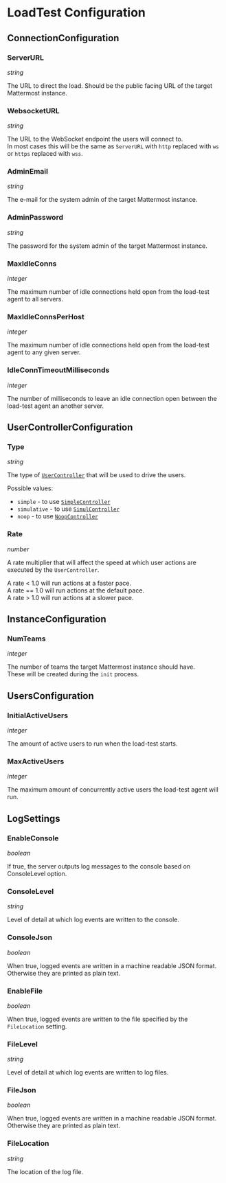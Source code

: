 # LoadTest Configuration

## ConnectionConfiguration

### ServerURL

*string*

The URL to direct the load. Should be the public facing URL of the target Mattermost instance.

### WebsocketURL

*string*

The URL to the WebSocket endpoint the users will connect to.  
In most cases this will be the same as `ServerURL` with `http` replaced with `ws` or `https` replaced with `wss`.

### AdminEmail

*string*

The e-mail for the system admin of the target Mattermost instance.

### AdminPassword

*string*

The password for the system admin of the target Mattermost instance.

### MaxIdleConns

*integer*

The maximum number of idle connections held open from the load-test agent to all servers.

### MaxIdleConnsPerHost

*integer*

The maximum number of idle connections held open from the load-test agent to any given server.

### IdleConnTimeoutMilliseconds

*integer*

The number of milliseconds to leave an idle connection open between the load-test agent an another server.

## UserControllerConfiguration

### Type

*string*

The type of [`UserController`](controllers.md) that will be used to drive the users.

Possible values:
- `simple` - to use [`SimpleController`](controllers.md#simplecontroller)
- `simulative`  - to use [`SimulController`](controllers.md#simulcontroller)
- `noop` - to use [`NoopController`](controllers.md#noopcontroller)

### Rate

*number*

A rate multiplier that will affect the speed at which user actions are executed by the `UserController`.

A rate < 1.0 will run actions at a faster pace.   
A rate == 1.0 will run actions at the default pace.    
A rate > 1.0 will run actions at a slower pace.  

## InstanceConfiguration

### NumTeams

*integer*

The number of teams the target Mattermost instance should have.  
These will be created during the `init` process.

## UsersConfiguration

### InitialActiveUsers

*integer*

The amount of active users to run when the load-test starts.

### MaxActiveUsers

*integer*

The maximum amount of concurrently active users the load-test agent will run.

## LogSettings

### EnableConsole

*boolean*

If true, the server outputs log messages to the console based on ConsoleLevel option.

### ConsoleLevel

*string*

Level of detail at which log events are written to the console.

### ConsoleJson

*boolean*

When true, logged events are written in a machine readable JSON format. Otherwise they are printed as plain text.

### EnableFile

*boolean*

When true, logged events are written to the file specified by the `FileLocation` setting.

### FileLevel

*string*

Level of detail at which log events are written to log files.

### FileJson

*boolean*

When true, logged events are written in a machine readable JSON format. Otherwise they are printed as plain text.

### FileLocation

*string*

The location of the log file.
